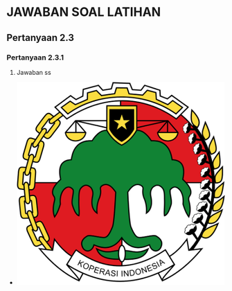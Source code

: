 # JAWABAN SOAL LATIHAN

## Pertanyaan 2.3
### Pertanyaan 2.3.1
1. Jawaban ss
* <img src="./ss/ssnomor2.png">